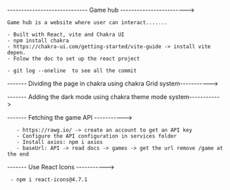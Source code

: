 ----------------------------- Game hub ------------------------>
  
    Game hub is a website where user can interact.......

    - Built with React, vite and Chakra UI
    - npm install chakra
    - https://chakra-ui.com/getting-started/vite-guide -> install vite depen.
    - Folow the doc to set up the react project

    - git log --oneline  to see all the commit 

------- Dividing the page in chakra using chakra Grid system----------->

------- Adding the dark mode using chakra theme mode system----------->

------- Fetching the game API ----------->
 
       - https://rawg.io/ -> create an account to get an API key
       - Configure the API configuration in services folder
       - Install axios: npm i axios
       - baseUrl: API -> read docs -> games -> get the url remove /game at the end

------- Use React Icons ----------->

     - npm i react-icons@4.7.1

